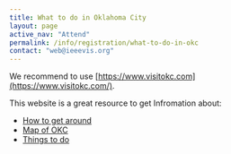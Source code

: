 ```yaml
---
title: What to do in Oklahoma City
layout: page
active_nav: "Attend"
permalink: /info/registration/what-to-do-in-okc
contact: "web@ieeevis.org"
---
```





We recommend to use [https://www.visitokc.com](https://www.visitokc.com/).

This website is a great resource to get Infromation about:
* [How to get around](https://www.visitokc.com/plan-your-visit/transportation/)
* [Map of OKC](https://www.visitokc.com/mapexplorer/)
* [Things to do](https://www.visitokc.com/things-to-do/)


